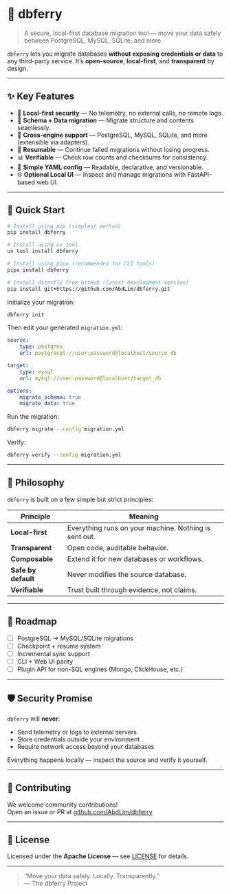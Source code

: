 # 🐬 dbferry

> A secure, local-first database migration tool — move your data safely between PostgreSQL, MySQL, SQLite, and more.

`dbferry` lets you migrate databases **without exposing credentials or data** to any third-party service. It’s **open-source**, **local-first**, and **transparent** by design.

---

## ✨ Key Features

-   🔐 **Local-first security** — No telemetry, no external calls, no remote logs.
-   🧱 **Schema + Data migration** — Migrate structure and contents seamlessly.
-   🧩 **Cross-engine support** — PostgreSQL, MySQL, SQLite, and more (extensible via adapters).
-   🧠 **Resumable** — Continue failed migrations without losing progress.
-   📊 **Verifiable** — Check row counts and checksums for consistency.
-   🧰 **Simple YAML config** — Readable, declarative, and versionable.
-   🌐 **Optional Local UI** — Inspect and manage migrations with FastAPI-based web UI.

---

## 🚀 Quick Start

```bash
# Install using pip (simplest method)
pip install dbferry

# Install using uv tool
uv tool install dbferry

# Install using pipx (recommended for CLI tools)
pipx install dbferry

# Install directly from GitHub (latest development version)
pip install git+https://github.com/AbdLim/dbferry.git
```

Initialize your migration:

```bash
dbferry init
```

Then edit your generated `migration.yml`:

```yaml
source:
    type: postgres
    url: postgresql://user:password@localhost/source_db

target:
    type: mysql
    url: mysql://user:password@localhost/target_db

options:
    migrate_schema: true
    migrate_data: true
```

Run the migration:

```bash
dbferry migrate --config migration.yml
```

Verify:

```bash
dbferry verify --config migration.yml
```

---

## 🧭 Philosophy

`dbferry` is built on a few simple but strict principles:

| Principle           | Meaning                                               |
| ------------------- | ----------------------------------------------------- |
| **Local-first**     | Everything runs on your machine. Nothing is sent out. |
| **Transparent**     | Open code, auditable behavior.                        |
| **Composable**      | Extend it for new databases or workflows.             |
| **Safe by default** | Never modifies the source database.                   |
| **Verifiable**      | Trust built through evidence, not claims.             |

---

## 🧩 Roadmap

-   [ ] PostgreSQL → MySQL/SQLite migrations
-   [ ] Checkpoint + resume system
-   [ ] Incremental sync support
-   [ ] CLI + Web UI parity
-   [ ] Plugin API for non-SQL engines (Mongo, ClickHouse, etc.)

---

## 🛡️ Security Promise

`dbferry` will **never**:

-   Send telemetry or logs to external servers
-   Store credentials outside your environment
-   Require network access beyond your databases

Everything happens locally — inspect the source and verify it yourself.

---

## 🤝 Contributing

We welcome community contributions!  
Open an issue or PR at [github.com/AbdLim/dbferry](https://github.com/AbdLim/dbferry)

---

## 📜 License

Licensed under the **Apache License** — see [LICENSE](LICENSE) for details.

---

> “Move your data safely. Locally. Transparently.”  
> — The dbferry Project
